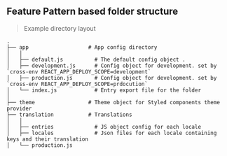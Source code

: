 ## Feature Pattern based folder structure

> Example directory layout

    .
    ├── app                   # App config directory
    │   │
    │   ├── default.js          # The default config object .
    │   ├── development.js      # Config object for development. set by `cross-env REACT_APP_DEPLOY_SCOPE=development`
    │   ├── production.js       # Config object for development. set by `cross-env REACT_APP_DEPLOY_SCOPE=prdocution`
    │   └── index.js            # Entry export file for the folder
    │
    ├── theme                 # Theme object for Styled components theme provider
    ├── translation           # Translations
    │   │
    │   ├── entries             # JS object config for each locale
    │   ├── locales             # Json files for each locale containing keys and their translation
    │   └── production.js
